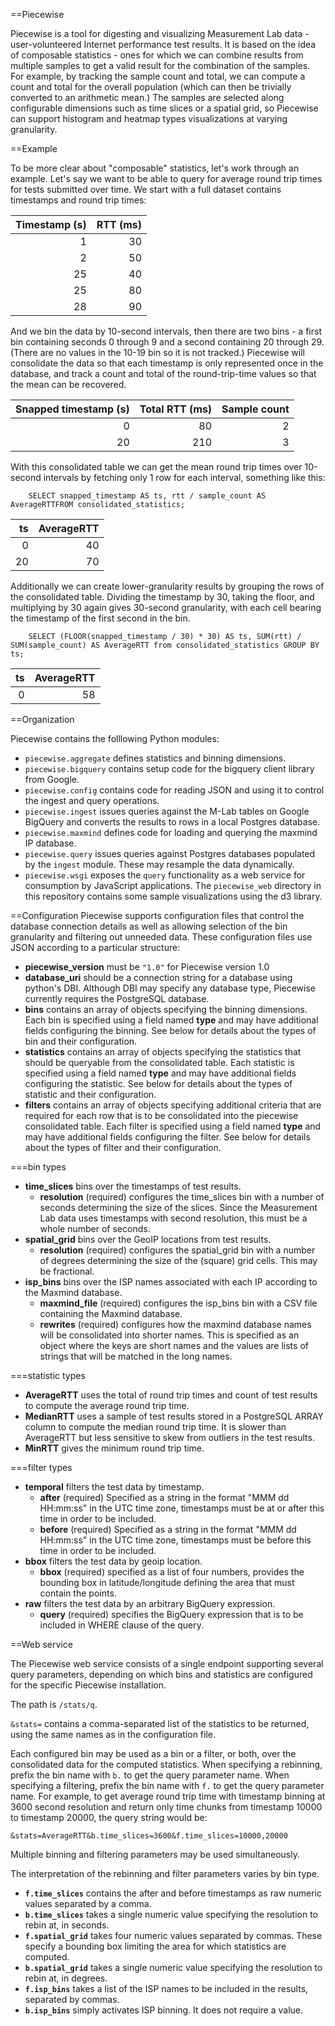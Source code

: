 ==Piecewise

Piecewise is a tool for digesting and visualizing Measurement Lab data - user-volunteered Internet performance test results.
It is based on the idea of composable statistics - ones for which we can combine results from multiple samples to get a valid result for the combination of the samples.
For example, by tracking the sample count and total, we can compute a count and total for the overall population (which can then be trivially converted to an arithmetic mean.)
The samples are selected along configurable dimensions such as time slices or a spatial grid, so Piecewise can support histogram and heatmap types visualizations at varying granularity.

==Example

To be more clear about "composable" statistics, let's work through an example.
Let's say we want to be able to query for average round trip times for tests submitted over time.
We start with a full dataset contains timestamps and round trip times:

|Timestamp (s)|RTT (ms)|
|-:|-:|
|1|30|
|2|50|
|25|40|
|25|80|
|28|90|

And we bin the data by 10-second intervals, then there are two bins - a first bin containing seconds 0 through 9 and a second containing 20 through 29.
(There are no values in the 10-19 bin so it is not tracked.)
Piecewise will consolidate the data so that each timestamp is only represented once in the database, and track a count and total of the round-trip-time values so that the mean can be recovered.

|Snapped timestamp (s)|Total RTT (ms)|Sample count|
|-:|-:|-:|
|0|80|2|
|20|210|3|

With this consolidated table we can get the mean round trip times over 10-second intervals by fetching only 1 row for each interval, something like this:

```
    SELECT snapped_timestamp AS ts, rtt / sample_count AS AverageRTTFROM consolidated_statistics;
```

|ts|AverageRTT|
|-:|-:|
|0|40|
|20|70|

Additionally we can create lower-granularity results by grouping the rows of the consolidated table.
Dividing the timestamp by 30, taking the floor, and multiplying by 30 again gives 30-second granularity, with each cell bearing the timestamp of the first second in the bin.
```
    SELECT (FLOOR(snapped_timestamp / 30) * 30) AS ts, SUM(rtt) / SUM(sample_count) AS AverageRTT from consolidated_statistics GROUP BY ts;
```

|ts|AverageRTT|
|-:|-:|
|0|58|

==Organization

Piecewise contains the folllowing Python modules:

* `piecewise.aggregate` defines statistics and binning dimensions.
* `piecewise.bigquery` contains setup code for the bigquery client library from Google.
* `piecewise.config` contains code for reading JSON and using it to control the ingest and query operations.
* `piecewise.ingest` issues queries against the M-Lab tables on Google BigQuery and converts the results to rows in a local Postgres database.
* `piecewise.maxmind` defines code for loading and querying the maxmind IP database.
* `piecewise.query` issues queries against Postgres databases populated by the `ingest` module.
  These may resample the data dynamically.
* `piecewise.wsgi` exposes the `query` functionality as a web service for consumption by JavaScript applications.
  The `piecewise_web` directory in this repository contains some sample visualizations using the d3 library.

==Configuration
Piecewise supports configuration files that control the database connection details as well as allowing selection of the bin granularity and filtering out unneeded data.
These configuration files use JSON according to a particular structure:

* **piecewise_version** must be ``"1.0"`` for Piecewise version 1.0
* **database_uri** should be a connection string for a database using python's DBI.
  Although DBI may specify any database type, Piecewise currently requires the PostgreSQL database.
* **bins** contains an array of objects specifying the binning dimensions.
  Each bin is specified using a field named **type** and may have additional fields configuring the binning.
  See below for details about the types of bin and their configuration.
* **statistics** contains an array of objects specifying the statistics that should be queryable from the consolidated table.
  Each statistic is specified using a field named **type** and may have additional fields configuring the statistic.
  See below for details about the types of statistic and their configuration.
* **filters** contains an array of objects specifying additional criteria that are required for each row that is to be consolidated into the piecewise consolidated table.
  Each filter is specified using a field named **type** and may have additional fields configuring the filter.
  See below for details about the types of filter and their configuration.

===bin types

* **time_slices** bins over the timestamps of test results.
  * **resolution** (required) configures the time_slices bin with a number of seconds determining the size of the slices.
    Since the Measurement Lab data uses timestamps with second resolution, this must be a whole number of seconds.
* **spatial_grid** bins over the GeoIP locations from test results.
  * **resolution** (required) configures the spatial_grid bin with a number of degrees determining the size of the (square) grid cells.
    This may be fractional.
* **isp_bins** bins over the ISP names associated with each IP according to the Maxmind database.
  * **maxmind_file** (required) configures the isp_bins bin with a CSV file containing the Maxmind database.
  * **rewrites** (required) configures how the maxmind database names will be consolidated into shorter names.
    This is specified as an object where the keys are short names and the values are lists of strings that will be matched in the long names.

===statistic types

* **AverageRTT** uses the total of round trip times and count of test results to compute the average round trip time.
* **MedianRTT** uses a sample of test results stored in a PostgreSQL ARRAY column to compute the median round trip time.
  It is slower than AverageRTT but less sensitive to skew from outliers in the test results.
* **MinRTT** gives the minimum round trip time.

===filter types

* **temporal** filters the test data by timestamp.
  * **after** (required) Specified as a string in the format "MMM dd HH:mm:ss" in the UTC time zone, timestamps must be at or after this time in order to be included.
  * **before** (required) Specified as a string in the format "MMM dd HH:mm:ss" in the UTC time zone, timestamps must be before this time in order to be included.
* **bbox** filters the test data by geoip location.
  * **bbox** (required) specified as a list of four numbers, provides the bounding box in latitude/longitude defining the area that must contain the points.
* **raw** filters the test data by an arbitrary BigQuery expression.
  * **query** (required) specifies the BigQuery expression that is to be included in WHERE clause of the query.

==Web service

The Piecewise web service consists of a single endpoint supporting several query parameters, depending on which bins and statistics are configured for the specific Piecewise installation.

The path is ``/stats/q``.

``&stats=`` contains a comma-separated list of the statistics to be returned, using the same names as in the configuration file.

Each configured bin may be used as a bin or a filter, or both, over the consolidated data for the computed statistics.
When specifying a rebinning, prefix the bin name with ``b.`` to get the query parameter name.
When specifying a filtering, prefix the bin name with ``f.`` to get the query parameter name.
For example, to get average round trip time with timestamp binning at 3600 second resolution and return only time chunks from timestamp 10000 to timestamp 20000, the query string would be:

``&stats=AverageRTT&b.time_slices=3600&f.time_slices=10000,20000``

Multiple binning and filtering parameters may be used simultaneously.

The interpretation of the rebinning and filter parameters varies by bin type.

* **``f.time_slices``** contains the after and before timestamps as raw numeric values separated by a comma.
* **``b.time_slices``** takes a single numeric value specifying the resolution to rebin at, in seconds.
* **``f.spatial_grid``** takes four numeric values separated by commas.
  These specify a bounding box limiting the area for which statistics are computed.
* **``b.spatial_grid``** takes a single numeric value specifying the resolution to rebin at, in degrees.
* **``f.isp_bins``** takes a list of the ISP names to be included in the results, separated by commas.
* **``b.isp_bins``** simply activates ISP binning.
  It does not require a value.
